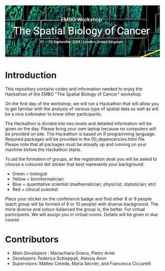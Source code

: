 ![SPC](www/SPC.png)

# Introduction
This repository contains codes and information needed to enjoy the Hackathon of the EMBO "The Spatial Biology of Cancer" workshop.

On the first day of the workshop, we will run a Hackathon that will allow you to get familiar with the analysis of various type of spatial data as well as will be a nice icebreaker to know other participants. 

The Hackathon is divided into two levels and detailed information will be given on the day. Please bring your own laptop because no computers will be provided on site. The Hackathon is based on R programming language. Required packages will be provided in the 00_depencencies.html file. Please note that all packages must be already up and running on your machine before the Hackathon starts. 

To aid the formation of groups, at the registration desk you will be asked to choose a coloured dot sticker that best represents your background:
- Green = biologist
- Yellow = bioinformatician
- Blue = quantitative scientist (mathematician; physicist; statistician; etc) 
- Red = clinical scientist

Place your sticker on the conference badge and find other 8 or 9 people (each group will be formed of 9 or 10 people) with diverse background. The more diverse and colour-balanced the group is, the better.
For virtual participants.
We will assign you in virtual rooms. Details will be given in due course

# Contributors

- *Main Developers* : Mariachiara Grieco, Pietro Antei
- *Developers*: Federica Schieppati, Alessia Avon
- *Supervisors*: Matteo Cereda, Maria Secrier, and Francesca Ciccarelli

